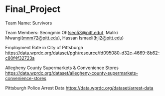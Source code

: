 # Final_Project

Team Name: Survivors

Team Members: Seongmin Oh(seo53@pitt.edu), Maliki Mwangi(mnm72@pitt.edu), Hassan Ismaeli(hji2@pitt.edu)

Employment Rate in City of Pittsburgh
https://data.wprdc.org/dataset/pgh/resource/fd095080-d32c-4669-8b62-c80f4f32723a

Allegheny County Supermarkets & Convenience Stores
https://data.wprdc.org/dataset/allegheny-county-supermarkets-convenience-stores

Pittsburgh Police Arrest Data
https://data.wprdc.org/dataset/arrest-data
